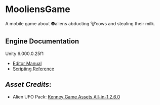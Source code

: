 # MooliensGame
A mobile game about 👽aliens abducting 🐮cows and stealing their milk.
## Engine Documentation
Unity 6.000.0.25f1
- [Editor Manual](https://docs.unity3d.com/Manual/index.html)
- [Scripting Reference](https://docs.unity3d.com/ScriptReference/index.html)
## *Asset Credits*:
- Alien UFO Pack: [Kenney Game Assets All-in-1 2.6.0](https://kenney.itch.io/kenney-game-assets) 
